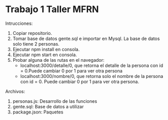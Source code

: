 # Trabajo 1 Taller MFRN 
Intrucciones:

1. Copiar repositorio.
2. Tomar base de datos gente.sql e importar en Mysql. La base de datos solo tiene 2 personas.
3. Ejecutar npm install en consola.
4. Ejecutar npm start en consola.
5. Probar alguna de las rutas en el navegador: 
	* localhost:3000/detalle/0, que retorna el  detalle de la persona con id = 0.Puede cambiar 0 por 1 para ver otra persona
	* localhost:3000/nombre/0, que retorna solo el nombre de la persona con id = 0. Puede cambiar 0 por 1 para ver otra persona.

Archivos:

1. personas.js: Desarrollo de las funciones
2. gente.sql: Base de datos a utilizar
3. package.json: Paquetes
